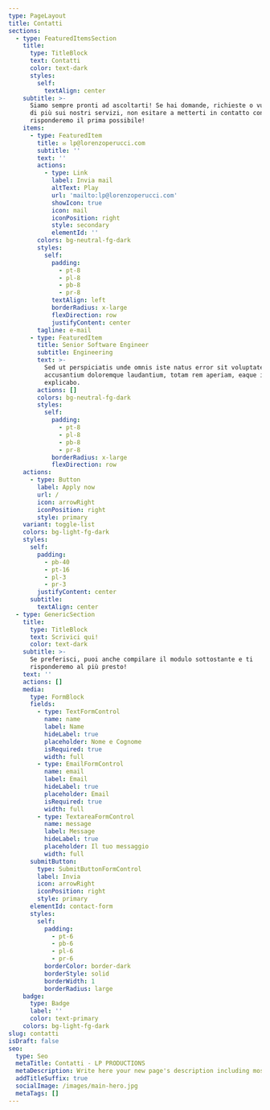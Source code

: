 ```yaml
---
type: PageLayout
title: Contatti
sections:
  - type: FeaturedItemsSection
    title:
      type: TitleBlock
      text: Contatti
      color: text-dark
      styles:
        self:
          textAlign: center
    subtitle: >-
      Siamo sempre pronti ad ascoltarti! Se hai domande, richieste o vuoi sapere
      di più sui nostri servizi, non esitare a metterti in contatto con noi. Ti
      risponderemo il prima possibile!
    items:
      - type: FeaturedItem
        title: ✉️ lp@lorenzoperucci.com
        subtitle: ''
        text: ''
        actions:
          - type: Link
            label: Invia mail
            altText: Play
            url: 'mailto:lp@lorenzoperucci.com'
            showIcon: true
            icon: mail
            iconPosition: right
            style: secondary
            elementId: ''
        colors: bg-neutral-fg-dark
        styles:
          self:
            padding:
              - pt-8
              - pl-8
              - pb-8
              - pr-8
            textAlign: left
            borderRadius: x-large
            flexDirection: row
            justifyContent: center
        tagline: e-mail
      - type: FeaturedItem
        title: Senior Software Engineer
        subtitle: Engineering
        text: >-
          Sed ut perspiciatis unde omnis iste natus error sit voluptatem
          accusantium doloremque laudantium, totam rem aperiam, eaque ipsa quae.
          explicabo.
        actions: []
        colors: bg-neutral-fg-dark
        styles:
          self:
            padding:
              - pt-8
              - pl-8
              - pb-8
              - pr-8
            borderRadius: x-large
            flexDirection: row
    actions:
      - type: Button
        label: Apply now
        url: /
        icon: arrowRight
        iconPosition: right
        style: primary
    variant: toggle-list
    colors: bg-light-fg-dark
    styles:
      self:
        padding:
          - pb-40
          - pt-16
          - pl-3
          - pr-3
        justifyContent: center
      subtitle:
        textAlign: center
  - type: GenericSection
    title:
      type: TitleBlock
      text: Scrivici qui!
      color: text-dark
    subtitle: >-
      Se preferisci, puoi anche compilare il modulo sottostante e ti
      risponderemo al più presto!
    text: ''
    actions: []
    media:
      type: FormBlock
      fields:
        - type: TextFormControl
          name: name
          label: Name
          hideLabel: true
          placeholder: Nome e Cognome
          isRequired: true
          width: full
        - type: EmailFormControl
          name: email
          label: Email
          hideLabel: true
          placeholder: Email
          isRequired: true
          width: full
        - type: TextareaFormControl
          name: message
          label: Message
          hideLabel: true
          placeholder: Il tuo messaggio
          width: full
      submitButton:
        type: SubmitButtonFormControl
        label: Invia
        icon: arrowRight
        iconPosition: right
        style: primary
      elementId: contact-form
      styles:
        self:
          padding:
            - pt-6
            - pb-6
            - pl-6
            - pr-6
          borderColor: border-dark
          borderStyle: solid
          borderWidth: 1
          borderRadius: large
    badge:
      type: Badge
      label: ''
      color: text-primary
    colors: bg-light-fg-dark
slug: contatti
isDraft: false
seo:
  type: Seo
  metaTitle: Contatti - LP PRODUCTIONS
  metaDescription: Write here your new page's description including most relevant keywords.
  addTitleSuffix: true
  socialImage: /images/main-hero.jpg
  metaTags: []
---
```

